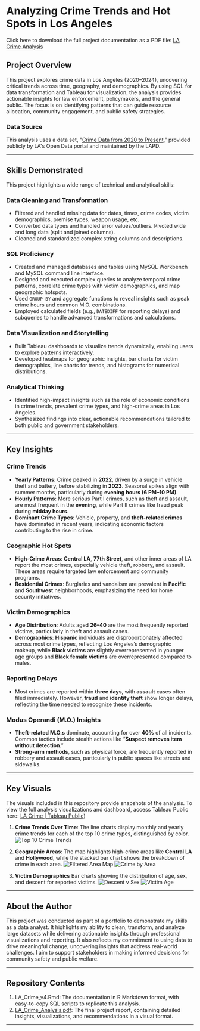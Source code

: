 # Analyzing Crime Trends and Hot Spots in Los Angeles

Click here to download the full project documentation as a PDF file: [LA Crime Analysis](https://github.com/user-attachments/files/17951779/LA_Crime_Analysis.pdf)

## Project Overview
This project explores crime data in Los Angeles (2020–2024), uncovering critical trends across time, geography, and demographics. By using SQL for data transformation and Tableau for visualization, the analysis provides actionable insights for law enforcement, policymakers, and the general public. The focus is on identifying patterns that can guide resource allocation, community engagement, and public safety strategies.

### Data Source
This analysis uses a data set, "[Crime Data from 2020 to Present](https://data.lacity.org/Public-Safety/Crime-Data-from-2020-to-Present/2nrs-mtv8/about_data)," provided publicly by LA's Open Data portal and maintained by the LAPD.

---

## Skills Demonstrated
This project highlights a wide range of technical and analytical skills:

### Data Cleaning and Transformation
- Filtered and handled missing data for dates, times, crime codes, victim demographics, premise types, weapon usage, etc.
- Converted data types and handled error values/outliers. Pivoted wide and long data (split and joined columns).
- Cleaned and standardized complex string columns and descriptions.

### SQL Proficiency
- Created and managed databases and tables using MySQL Workbench and MySQL command line interface.
- Designed and executed complex queries to analyze temporal crime patterns, correlate crime types with victim demographics, and map geographic hotspots.
- Used `GROUP BY` and aggregate functions to reveal insights such as peak crime hours and common M.O. combinations.
- Employed calculated fields (e.g., `DATEDIFF` for reporting delays) and subqueries to handle advanced transformations and calculations.

### Data Visualization and Storytelling
- Built Tableau dashboards to visualize trends dynamically, enabling users to explore patterns interactively.
- Developed heatmaps for geographic insights, bar charts for victim demographics, line charts for trends, and histograms for numerical distributions.

### Analytical Thinking
- Identified high-impact insights such as the role of economic conditions in crime trends, prevalent crime types, and high-crime areas in Los Angeles.
- Synthesized findings into clear, actionable recommendations tailored to both public and government stakeholders.

---

## Key Insights

### Crime Trends
- **Yearly Patterns**: Crime peaked in **2022**, driven by a surge in vehicle theft and battery, before stabilizing in **2023**. Seasonal spikes align with summer months, particularly during **evening hours (6 PM–10 PM)**.  
- **Hourly Patterns**: More serious Part I crimes, such as theft and assault, are most frequent in the **evening**, while Part II crimes like fraud peak during **midday hours**.
- **Dominant Crime Types**: Vehicle, property, and **theft-related crimes** have dominated in recent years, indicating economic factors contributing to the rise in crime.

### Geographic Hot Spots
- **High-Crime Areas**: **Central LA**, **77th Street**, and other inner areas of LA report the most crimes, especially vehicle theft, robbery, and assault. These areas require targeted law enforcement and community programs.
- **Residential Crimes**: Burglaries and vandalism are prevalent in **Pacific** and **Southwest** neighborhoods, emphasizing the need for home security initiatives.

### Victim Demographics
- **Age Distribution**: Adults aged **26–40** are the most frequently reported victims, particularly in theft and assault cases.
- **Demographics**: **Hispanic** individuals are disproportionately affected across most crime types, reflecting Los Angeles’s demographic makeup, while **Black victims** are slightly overrepresented in younger age groups and **Black female victims** are overrepresented compared to males.

### Reporting Delays
- Most crimes are reported within **three days**, with **assault** cases often filed immediately. However, **fraud** and **identity theft** show longer delays, reflecting the time needed to recognize these incidents.

### Modus Operandi (M.O.) Insights
- **Theft-related M.O.s** dominate, accounting for over **40%** of all incidents. Common tactics include stealth actions like “**Suspect removes item without detection**.”
- **Strong-arm methods**, such as physical force, are frequently reported in robbery and assault cases, particularly in public spaces like streets and sidewalks.

---

## Key Visuals
The visuals included in this repository provide snapshots of the analysis. To view the full analysis visualizations and dashboard, access Tableau Public here: [LA Crime | Tableau Public](https://public.tableau.com/views/LACrime_17315232169020/Dashboard?:language=en-US&publish=yes&:sid=&:redirect=auth&:display_count=n&:origin=viz_share_link))

1. **Crime Trends Over Time**: The line charts display monthly and yearly crime trends for each of the top 10 crime types, distinguished by color.
![Top 10 Crime Trends](https://github.com/user-attachments/assets/dc80eb4f-af28-4065-927d-af75a615398d)

2. **Geographic Areas**: The map highlights high-crime areas like **Central LA** and **Hollywood**, while the stacked bar chart shows the breakdown of crime in each area.
![Filtered Area Map](https://github.com/user-attachments/assets/8cd00743-05ce-40be-9e4c-0b7e0d993742)
![Crime by Area](https://github.com/user-attachments/assets/0a340700-f526-44f2-b6ca-50adc6e2ceff)

4. **Victim Demographics** Bar charts showing the distribution of age, sex, and descent for reported victims.
![Descent v  Sex](https://github.com/user-attachments/assets/e686a4f3-2bd1-43ec-9df3-8f67356026b6)
![Victim Age](https://github.com/user-attachments/assets/27281a78-1bc6-4148-9076-56bcbcc7c48f)

---

## About the Author
This project was conducted as part of a portfolio to demonstrate my skills as a data analyst. It highlights my ability to clean, transform, and analyze large datasets while delivering actionable insights through professional visualizations and reporting. It also reflects my commitment to using data to drive meaningful change, uncovering insights that address real-world challenges. I aim to support stakeholders in making informed decisions for community safety and public welfare.

---

## Repository Contents
1. LA_Crime_v4.Rmd: The documentation in R Markdown format, with easy-to-copy SQL scripts to replicate this analysis.
2. [LA_Crime_Analysis.pdf](https://github.com/user-attachments/files/17951747/LA_Crime_Analysis.pdf): The final project report, containing detailed insights, visualizations, and recommendations in a visual format.

---
